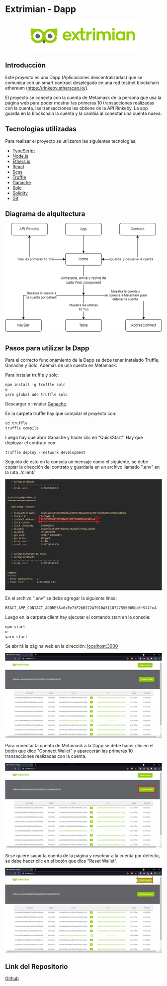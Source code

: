 # Extrimian - Dapp

<p align="center">
    <img src='./assets/extrimian_logo.svg'/>
</p>


## Introducción

Este proyecto es una Dapp (Aplicaciones descentralizadas) que se comunica con un smart contract desplegado en una red testnet blockchain ethereum (https://rinkeby.etherscan.io/).

El proyecto se conecta con la cuenta de Metamask de la persona que usa la página web para poder mostrar las primeras 10 transacciones realizadas con la cuenta, las transacciones las obtiene de la API Rinkeby. La app guarda en la blockchain la cuenta y la cambia al conectar una cuenta nueva.

## Tecnologías utilizadas

Para realizar el proyecto se utilizaron las siguientes tecnologías:

* [TypeScript](https://www.typescriptlang.org/)
* [Node.js](https://nodejs.org/)
* [Ethers.js](https://docs.ethers.io/v5/)
* [React](https://reactjs.org/)
* [Scss](https://sass-lang.com/)
* [Truffle](https://truffleframework.com/)
* [Ganache](https://trufflesuite.com/ganache/)
* [Solc](https://docs.soliditylang.org/en/v0.8.11/installing-solidity.html)
* [Solidity](https://solidity-es.readthedocs.io/es/latest/)
* [Git](https://git-scm.com/)

## Diagrama de alquitectura

<p align="center">
    <img src='./assets/diagrama_arquitectura.png'/>
</p>

## Pasos para utilizar la Dapp

Para el correcto funcionamiento de la Dapp se debe tener instalado Truffle, Ganache y Solc. Además de una cuenta en Metamask.

Para instalar truffle y solc:

    npm install -g truffle solc
    o
    yarn global add truffle solc

Descargar e instalar [Ganache](https://trufflesuite.com/ganache/).

En la carpeta truffle hay que compilar el proyecto con:

    cd truffle
    truffle compile

Luego hay que abrir Ganache y hacer clic en “QuickStart”. Hay que deployar el contrato con:

    truffle deploy --network development

Seguido de esto en la consola un mensaje como el siguiente, se debe copiar la dirección del contrato y guardarla en un archivo llamado ".env" en la ruta ./client/

<p align="center">
    <img src='./assets/captura_1.png'/>
</p>

En el archivo ".env" se debe agregar la siguiente linea:

    REACT_APP_CONTACT_ADDRESS=0xEe73F2bB222A7910A3118727556085bdff94CfeA

Luego en la carpeta client hay ejecutar el comando start en la consola:

    npm start 
    o
    yarn start

Se abrirá la página web en la dirección: [localhost:3000](http://localhost:3000/)

<p align="center">
    <img src='./assets/captura_2.png'/>
</p>

Para conectar la cuenta de Metamask a la Dapp se debe hacer clic en el botón que dice "Connect Wallet" y aparecerán las primeras 10 transacciones realizadas con la cuenta.

<p align="center">
    <img src='./assets/captura_3.png'/>
</p>

Si se quiere sacar la cuenta de la página y resetear a la cuenta por defecto, se debe hacer clic en el botón que dice "Reset Wallet".

<p align="center">
    <img src='./assets/captura_4.png'/>
</p>


## Link del Repositorio

[Github](https://github.com/ArenasAgustin/extrimian-dapp)
